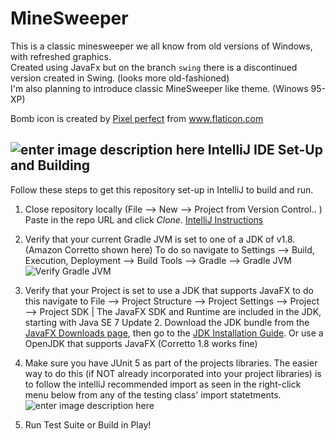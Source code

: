 # MineSweeper
This is a classic minesweeper we all know from old versions of Windows, with refreshed graphics.<br> 
Created using JavaFx but on the branch <code>swing</code> there is a discontinued version created 
in Swing. (looks more old-fashioned)<br> 
I'm also planning to introduce classic MineSweeper like theme. (Winows 95-XP)

<p> Bomb icon is created by 
<a href="https://www.flaticon.com/authors/pixel-perfect ">Pixel perfect</a>
 from <a href="http://www.flaticon.com/">www.flaticon.com</a></p>


## ![enter image description here](https://res.cloudinary.com/canonical/image/fetch/f_auto,q_auto,fl_sanitize,w_60,h_60/https://dashboard.snapcraft.io/site_media/appmedia/2017/11/icon_CE_256_2Qe5uEl.png) IntelliJ IDE Set-Up and Building 
Follow these steps to get this repository set-up in IntelliJ to build and run. 

1. Close repository locally (File --> New --> Project from Version Control.. )
	Paste in the repo URL and click *Clone*.
			<a href="https://www.youtube.com/watch?v=aBVOAnygcZw&t=76s&ab_channel=IntelliJIDEAbyJetBrains">IntelliJ Instructions </a>

2. Verify that your current Gradle JVM is set to one of a JDK of v1.8. (Amazon Corretto shown here) To do so navigate to Settings --> Build, Execution, Deployment --> Build Tools --> Gradle --> Gradle JVM ![Verify Gradle JVM](https://i.imgur.com/ASq5Fhu.png)

3.  Verify that your Project is set to use a JDK that supports JavaFX to do this navigate to File --> Project Structure --> Project Settings --> Project --> Project SDK  |  The JavaFX SDK and Runtime are included in the JDK, starting with Java SE 7 Update 2. Download the JDK bundle from the [JavaFX Downloads page](http://www.oracle.com/technetwork/java/javafx/downloads/index.html), then go to the [JDK Installation Guide](http://docs.oracle.com/javase/7/docs/webnotes/install/windows/jdk-installation-windows.html). Or use a OpenJDK that supports JavaFX (Corretto 1.8 works fine)

4. Make sure you have JUnit 5 as part of the projects libraries. The easier way to do this (if NOT already incorporated into your project libraries) is to follow the intelliJ recommended import as seen in the right-click menu below from any of the testing class' import statetments. ![enter image description here](https://i.imgur.com/GjdKocp.png)

5. Run Test Suite or Build in Play! 
